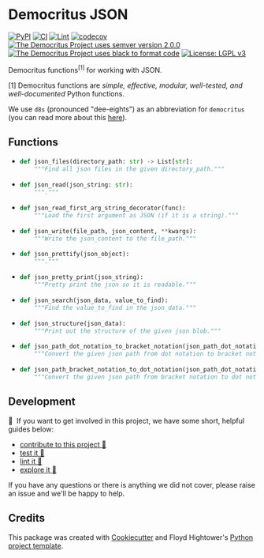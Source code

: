 # Democritus JSON

[![PyPI](https://img.shields.io/pypi/v/d8s-json.svg)](https://pypi.python.org/pypi/d8s-json)
[![CI](https://github.com/democritus-project/d8s-json/workflows/CI/badge.svg)](https://github.com/democritus-project/d8s-json/actions)
[![Lint](https://github.com/democritus-project/d8s-json/workflows/Lint/badge.svg)](https://github.com/democritus-project/d8s-json/actions)
[![codecov](https://codecov.io/gh/democritus-project/d8s-json/branch/main/graph/badge.svg?token=V0WOIXRGMM)](https://codecov.io/gh/democritus-project/d8s-json)
[![The Democritus Project uses semver version 2.0.0](https://img.shields.io/badge/-semver%20v2.0.0-22bfda)](https://semver.org/spec/v2.0.0.html)
[![The Democritus Project uses black to format code](https://img.shields.io/badge/code%20style-black-000000.svg)](https://github.com/psf/black)
[![License: LGPL v3](https://img.shields.io/badge/License-LGPL%20v3-blue.svg)](https://choosealicense.com/licenses/lgpl-3.0/)

Democritus functions<sup>[1]</sup> for working with JSON.

[1] Democritus functions are <i>simple, effective, modular, well-tested, and well-documented</i> Python functions.

We use `d8s` (pronounced "dee-eights") as an abbreviation for `democritus` (you can read more about this [here](https://github.com/democritus-project/roadmap#what-is-d8s)).

## Functions

  - ```python
    def json_files(directory_path: str) -> List[str]:
        """Find all json files in the given directory_path."""
    ```
  - ```python
    def json_read(json_string: str):
        """."""
    ```
  - ```python
    def json_read_first_arg_string_decorator(func):
        """Load the first argument as JSON (if it is a string)."""
    ```
  - ```python
    def json_write(file_path, json_content, **kwargs):
        """Write the json_content to the file_path."""
    ```
  - ```python
    def json_prettify(json_object):
        """."""
    ```
  - ```python
    def json_pretty_print(json_string):
        """Pretty print the json so it is readable."""
    ```
  - ```python
    def json_search(json_data, value_to_find):
        """Find the value_to_find in the json_data."""
    ```
  - ```python
    def json_structure(json_data):
        """Print out the structure of the given json blob."""
    ```
  - ```python
    def json_path_dot_notation_to_bracket_notation(json_path_dot_notation: str) -> str:
        """Convert the given json path from dot notation to bracket notation (foo.bar -> ["foo"]["bar"])."""
    ```
  - ```python
    def json_path_bracket_notation_to_dot_notation(json_path_dot_notation: str) -> str:
        """Convert the given json path from bracket notation to dot notation (["foo"]["bar"] -> foo.bar)."""
    ```

## Development

👋 &nbsp;If you want to get involved in this project, we have some short, helpful guides below:

- [contribute to this project 🥇][contributing]
- [test it 🧪][local-dev]
- [lint it 🧹][local-dev]
- [explore it 🔭][local-dev]

If you have any questions or there is anything we did not cover, please raise an issue and we'll be happy to help.

## Credits

This package was created with [Cookiecutter](https://github.com/audreyr/cookiecutter) and Floyd Hightower's [Python project template](https://github.com/fhightower-templates/python-project-template).

[contributing]: https://github.com/democritus-project/.github/blob/main/CONTRIBUTING.md#contributing-a-pr-
[local-dev]: https://github.com/democritus-project/.github/blob/main/CONTRIBUTING.md#local-development-
